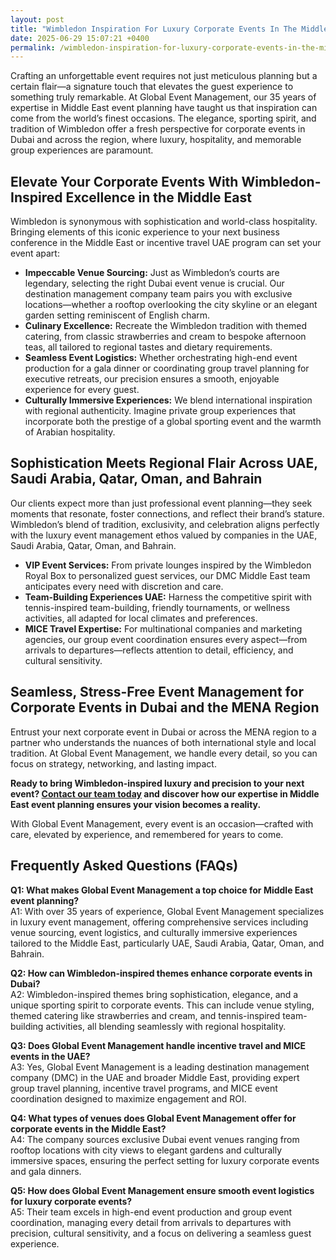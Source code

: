 ```yaml
---
layout: post
title: "Wimbledon Inspiration For Luxury Corporate Events In The Middle East"
date: 2025-06-29 15:07:21 +0400
permalink: /wimbledon-inspiration-for-luxury-corporate-events-in-the-middle-east/
---
```

Crafting an unforgettable event requires not just meticulous planning but a certain flair—a signature touch that elevates the guest experience to something truly remarkable. At Global Event Management, our 35 years of expertise in Middle East event planning have taught us that inspiration can come from the world’s finest occasions. The elegance, sporting spirit, and tradition of Wimbledon offer a fresh perspective for corporate events in Dubai and across the region, where luxury, hospitality, and memorable group experiences are paramount.

## Elevate Your Corporate Events With Wimbledon-Inspired Excellence in the Middle East

Wimbledon is synonymous with sophistication and world-class hospitality. Bringing elements of this iconic experience to your next business conference in the Middle East or incentive travel UAE program can set your event apart:

- **Impeccable Venue Sourcing:** Just as Wimbledon’s courts are legendary, selecting the right Dubai event venue is crucial. Our destination management company team pairs you with exclusive locations—whether a rooftop overlooking the city skyline or an elegant garden setting reminiscent of English charm.
- **Culinary Excellence:** Recreate the Wimbledon tradition with themed catering, from classic strawberries and cream to bespoke afternoon teas, all tailored to regional tastes and dietary requirements.
- **Seamless Event Logistics:** Whether orchestrating high-end event production for a gala dinner or coordinating group travel planning for executive retreats, our precision ensures a smooth, enjoyable experience for every guest.
- **Culturally Immersive Experiences:** We blend international inspiration with regional authenticity. Imagine private group experiences that incorporate both the prestige of a global sporting event and the warmth of Arabian hospitality.

## Sophistication Meets Regional Flair Across UAE, Saudi Arabia, Qatar, Oman, and Bahrain

Our clients expect more than just professional event planning—they seek moments that resonate, foster connections, and reflect their brand’s stature. Wimbledon’s blend of tradition, exclusivity, and celebration aligns perfectly with the luxury event management ethos valued by companies in the UAE, Saudi Arabia, Qatar, Oman, and Bahrain.

- **VIP Event Services:** From private lounges inspired by the Wimbledon Royal Box to personalized guest services, our DMC Middle East team anticipates every need with discretion and care.
- **Team-Building Experiences UAE:** Harness the competitive spirit with tennis-inspired team-building, friendly tournaments, or wellness activities, all adapted for local climates and preferences.
- **MICE Travel Expertise:** For multinational companies and marketing agencies, our group event coordination ensures every aspect—from arrivals to departures—reflects attention to detail, efficiency, and cultural sensitivity.

## Seamless, Stress-Free Event Management for Corporate Events in Dubai and the MENA Region

Entrust your next corporate event in Dubai or across the MENA region to a partner who understands the nuances of both international style and local tradition. At Global Event Management, we handle every detail, so you can focus on strategy, networking, and lasting impact.

**Ready to bring Wimbledon-inspired luxury and precision to your next event? [Contact our team today](https://geventm.com/) and discover how our expertise in Middle East event planning ensures your vision becomes a reality.**

With Global Event Management, every event is an occasion—crafted with care, elevated by experience, and remembered for years to come.

## Frequently Asked Questions (FAQs)

**Q1: What makes Global Event Management a top choice for Middle East event planning?**  
A1: With over 35 years of experience, Global Event Management specializes in luxury event management, offering comprehensive services including venue sourcing, event logistics, and culturally immersive experiences tailored to the Middle East, particularly UAE, Saudi Arabia, Qatar, Oman, and Bahrain.

**Q2: How can Wimbledon-inspired themes enhance corporate events in Dubai?**  
A2: Wimbledon-inspired themes bring sophistication, elegance, and a unique sporting spirit to corporate events. This can include venue styling, themed catering like strawberries and cream, and tennis-inspired team-building activities, all blending seamlessly with regional hospitality.

**Q3: Does Global Event Management handle incentive travel and MICE events in the UAE?**  
A3: Yes, Global Event Management is a leading destination management company (DMC) in the UAE and broader Middle East, providing expert group travel planning, incentive travel programs, and MICE event coordination designed to maximize engagement and ROI.

**Q4: What types of venues does Global Event Management offer for corporate events in the Middle East?**  
A4: The company sources exclusive Dubai event venues ranging from rooftop locations with city views to elegant gardens and culturally immersive spaces, ensuring the perfect setting for luxury corporate events and gala dinners.

**Q5: How does Global Event Management ensure smooth event logistics for luxury corporate events?**  
A5: Their team excels in high-end event production and group event coordination, managing every detail from arrivals to departures with precision, cultural sensitivity, and a focus on delivering a seamless guest experience.

<script type="application/ld+json">
{
  "@context": "https://schema.org",
  "@type": "BlogPosting",
  "headline": "Wimbledon Inspiration For Luxury Corporate Events In The Middle East",
  "description": "Explore Wimbledon-inspired luxury corporate events in the Middle East with Global Event Management, a premier destination management company specializing in Middle East event planning, corporate events in Dubai, and incentive travel UAE.",
  "author": {
    "@type": "Person",
    "name": "Global Event Management"
  },
  "publisher": {
    "@type": "Organization",
    "name": "Global Event Management",
    "logo": {
      "@type": "ImageObject",
      "url": "https://geventm.com/logo.png"
    }
  },
  "datePublished": "2024-06-01",
  "mainEntityOfPage": {
    "@type": "WebPage",
    "@id": "https://geventm.com/blog/wimbledon-inspiration-luxury-corporate-events-middle-east"
  },
  "keywords": "Middle East event planning, corporate events in Dubai, destination management company, incentive travel UAE, business conferences Middle East, luxury event management, group travel planning, event logistics, cultural experiences, Dubai corporate hospitality"
}
</script>

<script type="application/ld+json">
{
  "@context": "https://schema.org",
  "@type": "FAQPage",
  "mainEntity": [
    {
      "@type": "Question",
      "name": "What makes Global Event Management a top choice for Middle East event planning?",
      "acceptedAnswer": {
        "@type": "Answer",
        "text": "With over 35 years of experience, Global Event Management specializes in luxury event management, offering comprehensive services including venue sourcing, event logistics, and culturally immersive experiences tailored to the Middle East, particularly UAE, Saudi Arabia, Qatar, Oman, and Bahrain."
      }
    },
    {
      "@type": "Question",
      "name": "How can Wimbledon-inspired themes enhance corporate events in Dubai?",
      "acceptedAnswer": {
        "@type": "Answer",
        "text": "Wimbledon-inspired themes bring sophistication, elegance, and a unique sporting spirit to corporate events. This can include venue styling, themed catering like strawberries and cream, and tennis-inspired team-building activities, all blending seamlessly with regional hospitality."
      }
    },
    {
      "@type": "Question",
      "name": "Does Global Event Management handle incentive travel and MICE events in the UAE?",
      "acceptedAnswer": {
        "@type": "Answer",
        "text": "Yes, Global Event Management is a leading destination management company (DMC) in the UAE and broader Middle East, providing expert group travel planning, incentive travel programs, and MICE event coordination designed to maximize engagement and ROI."
      }
    },
    {
      "@type": "Question",
      "name": "What types of venues does Global Event Management offer for corporate events in the Middle East?",
      "acceptedAnswer": {
        "@type": "Answer",
        "text": "The company sources exclusive Dubai event venues ranging from rooftop locations with city views to elegant gardens and culturally immersive spaces, ensuring the perfect setting for luxury corporate events and gala dinners."
      }
    },
    {
      "@type": "Question",
      "name": "How does Global Event Management ensure smooth event logistics for luxury corporate events?",
      "acceptedAnswer": {
        "@type": "Answer",
        "text": "Their team excels in high-end event production and group event coordination, managing every detail from arrivals to departures with precision, cultural sensitivity, and a focus on delivering a seamless guest experience."
      }
    }
  ]
}
</script>